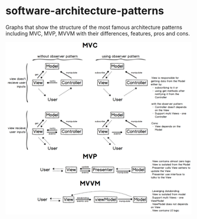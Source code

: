 # software-architecture-patterns
Graphs that show the structure of the most famous architecture patterns including MVC, MVP, MVVM with their differences, features, pros and cons.

![alt text](https://github.com/gamemn02/software-architecture-patterns/blob/master/software-architecture-patterns.png)
